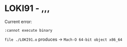 # LOKI91 - ,,,

Current error:

`:cannot execute binary`

`file ./LOKI91.o` produces -> `Mach-O 64-bit object x86_64`

